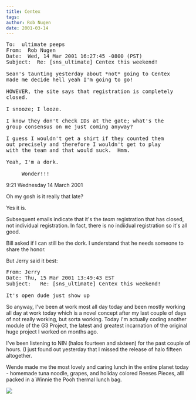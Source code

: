 ```yaml
---
title: Centex
tags: 
author: Rob Nugen
date: 2001-03-14
---
```


<pre>
To:  ultimate peeps
From:  Rob Nugen
Date:  Wed, 14 Mar 2001 16:27:45 -0800 (PST)
Subject:  Re: [sns_ultimate] Centex this weekend!

Sean's taunting yesterday about *not* going to Centex
made me decide hell yeah I'm going to go!

HOWEVER, the site says that registration is completely
closed.

I snooze; I looze.

I know they don't check IDs at the gate; what's the
group consensus on me just coming anyway?  

I guess I wouldn't get a shirt if they counted them
out precisely and therefore I wouldn't get to play
with the team and that would suck.  Hmm.

Yeah, I'm a dork.

     Wonder!!!
</pre>

<p class=date>9:21 Wednesday 14 March 2001</p>


<p>Oh my gosh is it really that late?</p>

<p>Yes it is.</p>

<p>Subsequent emails indicate that it's the
<em>team</em> registration that has closed, not
individual registration.  In fact, there is no
indiidual registration so it's all good.</p>

<p>Bill asked if I can still be the dork.  I
understand that he needs someone to share the
honor.</p>

<p>But Jerry said it best:</p>

<pre>
From: Jerry
Date: Thu, 15 Mar 2001 13:49:43 EST
Subject:   Re: [sns_ultimate] Centex this weekend!

It's open dude just show up
</pre>



<p>So anyway, I've been at work most all day today and
been mostly working all day at work today which is a
novel concept after my last couple of days of not
really working, but sorta working.  Today I'm actually
coding another module of the G3 Project, the latest
and greatest incarnation of the original huge project
I worked on months ago.</p>

<p>I've been listening to NIN (halos fourteen and
sixteen) for the past couple of hours. (I just found
out yesterday that I missed the release of halo
fifteen altogether.</p>

<p>Wende made me the most lovely and caring lunch in
the entire planet today - homemade tuna noodle,
grapes, and holiday colored Reeses Pieces, alll packed
in a Winnie the Pooh thermal lunch bag.</p>

<p><img src="/images/rob/wL-ROB.gif"/></p>



